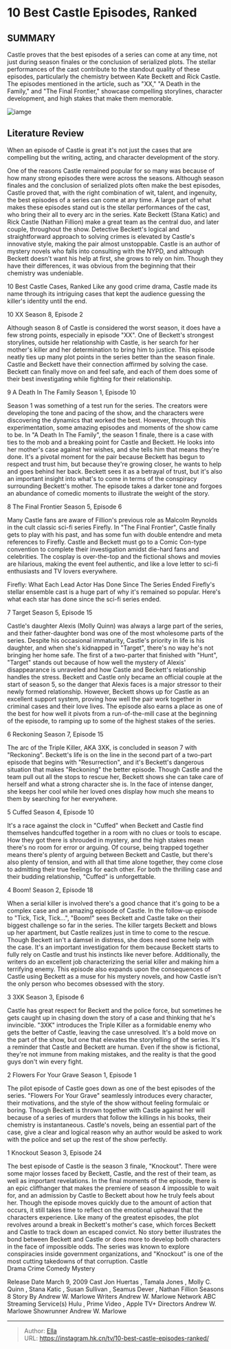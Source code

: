 # 10 Best Castle Episodes, Ranked


## SUMMARY 


 Castle proves that the best episodes of a series can come at any time, not just during season finales or the conclusion of serialized plots. 
 The stellar performances of the cast contribute to the standout quality of these episodes, particularly the chemistry between Kate Beckett and Rick Castle. 
 The episodes mentioned in the article, such as &#34;XX,&#34; &#34;A Death in the Family,&#34; and &#34;The Final Frontier,&#34; showcase compelling storylines, character development, and high stakes that make them memorable. 

![iamge](https://static1.srcdn.com/wordpress/wp-content/uploads/2024/01/stana-katic-as-kate-beckett-vera-mulqueen-nathan-fillion-as-richard-castle-joe-flynn-from-castle.jpg)

## Literature Review

When an episode of Castle is great it&#39;s not just the cases that are compelling but the writing, acting, and character development of the story.




One of the reasons Castle remained popular for so many was because of how many strong episodes there were across the seasons. Although season finales and the conclusion of serialized plots often make the best episodes, Castle proved that, with the right combination of wit, talent, and ingenuity, the best episodes of a series can come at any time. A large part of what makes these episodes stand out is the stellar performances of the cast, who bring their all to every arc in the series.
Kate Beckett (Stana Katic) and Rick Castle (Nathan Fillion) make a great team as the central duo, and later couple, throughout the show. Detective Beckett&#39;s logical and straightforward approach to solving crimes is elevated by Castle&#39;s innovative style, making the pair almost unstoppable. Castle is an author of mystery novels who falls into consulting with the NYPD, and although Beckett doesn&#39;t want his help at first, she grows to rely on him. Though they have their differences, it was obvious from the beginning that their chemistry was undeniable.
            
 
 10 Best Castle Cases, Ranked 
Like any good crime drama, Castle made its name through its intriguing cases that kept the audience guessing the killer&#39;s identity until the end. 












 








 10  XX 
Season 8, Episode 2


 







Although season 8 of Castle is considered the worst season, it does have a few strong points, especially in episode &#34;XX&#34;. One of Beckett&#39;s strongest storylines, outside her relationship with Castle, is her search for her mother&#39;s killer and her determination to bring him to justice. This episode neatly ties up many plot points in the series better than the season finale. Castle and Beckett have their connection affirmed by solving the case. Beckett can finally move on and feel safe, and each of them does some of their best investigating while fighting for their relationship.





 9  A Death In The Family 
Season 1, Episode 10
        

Season 1 was something of a test run for the series. The creators were developing the tone and pacing of the show, and the characters were discovering the dynamics that worked the best. However, through this experimentation, some amazing episodes and moments of the show came to be. In &#34;A Death In The Family&#34;, the season 1 finale, there is a case with ties to the mob and a breaking point for Castle and Beckett.
He looks into her mother&#39;s case against her wishes, and she tells him that means they&#39;re done. It&#39;s a pivotal moment for the pair because Beckett has begun to respect and trust him, but because they&#39;re growing closer, he wants to help and goes behind her back. Beckett sees it as a betrayal of trust, but it&#39;s also an important insight into what&#39;s to come in terms of the conspiracy surrounding Beckett&#39;s mother. The episode takes a darker tone and forgoes an abundance of comedic moments to illustrate the weight of the story.





 8  The Final Frontier 
Season 5, Episode 6
        

Many Castle fans are aware of Fillion&#39;s previous role as Malcolm Reynolds in the cult classic sci-fi series Firefly. In &#34;The Final Frontier&#34;, Castle finally gets to play with his past, and has some fun with double entendre and meta references to Firefly. Castle and Beckett must go to a Comic Con-type convention to complete their investigation amidst die-hard fans and celebrities. The cosplay is over-the-top and the fictional shows and movies are hilarious, making the event feel authentic, and like a love letter to sci-fi enthusiasts and TV lovers everywhere.
            
 
 Firefly: What Each Lead Actor Has Done Since The Series Ended 
Firefly&#39;s stellar ensemble cast is a huge part of why it&#39;s remained so popular. Here&#39;s what each star has done since the sci-fi series ended.








 7  Target 
Season 5, Episode 15
        

Castle&#39;s daughter Alexis (Molly Quinn) was always a large part of the series, and their father-daughter bond was one of the most wholesome parts of the series. Despite his occasional immaturity, Castle&#39;s priority in life is his daughter, and when she&#39;s kidnapped in &#34;Target&#34;, there&#39;s no way he&#39;s not bringing her home safe. The first of a two-parter that finished with &#34;Hunt&#34;, &#34;Target&#34; stands out because of how well the mystery of Alexis&#39; disappearance is unraveled and how Castle and Beckett&#39;s relationship handles the stress.
Beckett and Castle only became an official couple at the start of season 5, so the danger that Alexis faces is a major stressor to their newly formed relationship. However, Beckett shows up for Castle as an excellent support system, proving how well the pair work together in criminal cases and their love lives. The episode also earns a place as one of the best for how well it pivots from a run-of-the-mill case at the beginning of the episode, to ramping up to some of the highest stakes of the series.





 6  Reckoning 
Season 7, Episode 15


 







The arc of the Triple Killer, AKA 3XK, is concluded in season 7 with &#34;Reckoning&#34;. Beckett&#39;s life is on the line in the second part of a two-part episode that begins with &#34;Resurrection&#34;, and it&#39;s Beckett&#39;s dangerous situation that makes &#34;Reckoning&#34; the better episode. Though Castle and the team pull out all the stops to rescue her, Beckett shows she can take care of herself and what a strong character she is. In the face of intense danger, she keeps her cool while her loved ones display how much she means to them by searching for her everywhere.





 5  Cuffed 
Season 4, Episode 10
        

It&#39;s a race against the clock in &#34;Cuffed&#34; when Beckett and Castle find themselves handcuffed together in a room with no clues or tools to escape. How they got there is shrouded in mystery, and the high stakes mean there&#39;s no room for error or arguing. Of course, being trapped together means there&#39;s plenty of arguing between Beckett and Castle, but there&#39;s also plenty of tension, and with all that time alone together, they come close to admitting their true feelings for each other. For both the thrilling case and their budding relationship, &#34;Cuffed&#34; is unforgettable.





 4  Boom! 
Season 2, Episode 18
        

When a serial killer is involved there&#39;s a good chance that it&#39;s going to be a complex case and an amazing episode of Castle. In the follow-up episode to &#34;Tick, Tick, Tick…&#34;, &#34;Boom!&#34; sees Beckett and Castle take on their biggest challenge so far in the series. The killer targets Beckett and blows up her apartment, but Castle realizes just in time to come to the rescue. Though Beckett isn&#39;t a damsel in distress, she does need some help with the case.
It&#39;s an important investigation for them because Beckett starts to fully rely on Castle and trust his instincts like never before. Additionally, the writers do an excellent job characterizing the serial killer and making him a terrifying enemy. This episode also expands upon the consequences of Castle using Beckett as a muse for his mystery novels, and how Castle isn&#39;t the only person who becomes obsessed with the story.





 3  3XK 
Season 3, Episode 6
        

Castle has great respect for Beckett and the police force, but sometimes he gets caught up in chasing down the story of a case and thinking that he&#39;s invincible. &#34;3XK&#34; introduces the Triple Killer as a formidable enemy who gets the better of Castle, leaving the case unresolved. It&#39;s a bold move on the part of the show, but one that elevates the storytelling of the series. It&#39;s a reminder that Castle and Beckett are human. Even if the show is fictional, they&#39;re not immune from making mistakes, and the reality is that the good guys don&#39;t win every fight.





 2  Flowers For Your Grave 
Season 1, Episode 1
        

The pilot episode of Castle goes down as one of the best episodes of the series. &#34;Flowers For Your Grave&#34; seamlessly introduces every character, their motivations, and the style of the show without feeling formulaic or boring. Though Beckett is thrown together with Castle against her will because of a series of murders that follow the killings in his books, their chemistry is instantaneous. Castle&#39;s novels, being an essential part of the case, give a clear and logical reason why an author would be asked to work with the police and set up the rest of the show perfectly.





 1  Knockout 
Season 3, Episode 24


 







The best episode of Castle is the season 3 finale, &#34;Knockout&#34;. There were some major losses faced by Beckett, Castle, and the rest of their team, as well as important revelations. In the final moments of the episode, there is an epic cliffhanger that makes the premiere of season 4 impossible to wait for, and an admission by Castle to Beckett about how he truly feels about her. Though the episode moves quickly due to the amount of action that occurs, it still takes time to reflect on the emotional upheaval that the characters experience.
Like many of the greatest episodes, the plot revolves around a break in Beckett&#39;s mother&#39;s case, which forces Beckett and Castle to track down an escaped convict. No story better illustrates the bond between Beckett and Castle or does more to develop both characters in the face of impossible odds. The series was known to explore conspiracies inside government organizations, and &#34;Knockout&#34; is one of the most cutting takedowns of that corruption.
  Castle  
Drama
Crime
Comedy
Mystery



  Release Date    March 9, 2009     Cast    Jon Huertas , Tamala Jones , Molly C. Quinn , Stana Katic , Susan Sullivan , Seamus Dever , Nathan Fillion     Seasons    8     Story By    Andrew W. Marlowe     Writers    Andrew W. Marlowe     Network    ABC     Streaming Service(s)    Hulu , Prime Video , Apple TV&#43;     Directors    Andrew W. Marlowe     Showrunner    Andrew W. Marlowe    



---

> Author: [Ella](https://instagram.hk.cn/)  
> URL: https://instagram.hk.cn/tv/10-best-castle-episodes-ranked/  

